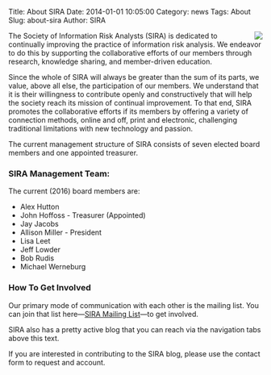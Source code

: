 Title: About SIRA
Date: 2014-01-01 10:05:00
Category: news
Tags: About
Slug: about-sira
Author: SIRA

<img src="/images/sira-logo-med.png" align="right" style="margin-left:10pt; margin-bottom:0; margin-top:0; margin-right:0"/>The Society of Information Risk Analysts (SIRA) is dedicated to continually improving the practice of information risk analysis. We endeavor to do this by supporting the collaborative efforts of our members through research, knowledge sharing, and member-driven education.

Since the whole of SIRA will always be greater than the sum of its parts, we value, above all else, the participation of our members. We understand that it is their willingness to contribute openly and constructively that will help the society reach its mission of continual improvement. To that end, SIRA promotes the collaborative efforts if its members by offering a variety of connection methods, online and off, print and electronic, challenging traditional limitations with new technology and passion.

The current management structure of SIRA consists of seven elected board members and one appointed treasurer.

### SIRA Management Team:

The current (2016) board members are:

- Alex Hutton
- John Hoffoss - Treasurer (Appointed)
- Jay Jacobs
- Allison Miller - President
- Lisa Leet
- Jeff Lowder
- Bob Rudis
- Michael Werneburg

### How To Get Involved

Our primary mode of communication with each other is the mailing list. You can join that list here&mdash;[SIRA Mailing List](http://lists.societyinforisk.org/mailman/listinfo/sira)&mdash;to get involved.

SIRA also has a pretty active blog that you can reach via the navigation tabs above this text.

If you are interested in contributing to the SIRA blog, please use the contact form to request and account.
